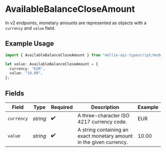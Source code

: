 # AvailableBalanceCloseAmount

In v2 endpoints, monetary amounts are represented as objects with a `currency` and `value` field.

## Example Usage

```typescript
import { AvailableBalanceCloseAmount } from "mollie-api-typescript/models/operations";

let value: AvailableBalanceCloseAmount = {
  currency: "EUR",
  value: "10.00",
};
```

## Fields

| Field                                                               | Type                                                                | Required                                                            | Description                                                         | Example                                                             |
| ------------------------------------------------------------------- | ------------------------------------------------------------------- | ------------------------------------------------------------------- | ------------------------------------------------------------------- | ------------------------------------------------------------------- |
| `currency`                                                          | *string*                                                            | :heavy_check_mark:                                                  | A three-character ISO 4217 currency code.                           | EUR                                                                 |
| `value`                                                             | *string*                                                            | :heavy_check_mark:                                                  | A string containing an exact monetary amount in the given currency. | 10.00                                                               |
